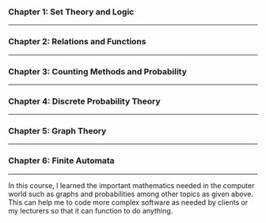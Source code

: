 ### Chapter 1: Set Theory and Logic

---

### Chapter 2: Relations and Functions

---

### Chapter 3: Counting Methods and Probability

---

### Chapter 4: Discrete Probability Theory

---

### Chapter 5: Graph Theory

---

### Chapter 6: Finite Automata

---

In this course, I learned the important mathematics needed in the computer world such as graphs and probabilities among other topics as given above.
This can help me to code more complex software as needed by clients or my lecturers so that it can function to do anything.





